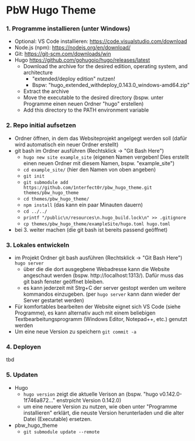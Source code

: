 # PbW Hugo Theme


### 1. Programme installieren (unter Windows)
- Optional: VS Code installieren: https://code.visualstudio.com/download
- Node.js (npm): https://nodejs.org/en/download/  
- Git: https://git-scm.com/downloads/win
- Hugo https://github.com/gohugoio/hugo/releases/latest
  - Download the archive for the desired edition, operating system, and architecture
    - "extended/deploy edition" nutzen!
    - Bspw: "hugo_extended_withdeploy_0.143.0_windows-amd64.zip"
  - Extract the archive
  - Move the executable to the desired directory (bspw. unter Programme einen neuen Ordner "hugo" erstellen)
  - Add this directory to the PATH environment variable


### 2. Repo initial aufsetzen
- Ordner öffnen, in dem das Websiteprojekt angelgegt werden soll (dafür wird automatisch ein neuer Ordner erstellt) 
- git bash im Ordner ausführen  (Rechtsklick -> "Git Bash Here")
  - ```hugo new site example_site``` (eigenen Namen vergeben! Dies erstellt einen neuen Ordner mit diesem Namen, bspw. "example_site")
  - ```cd example_site/``` (hier den Namen von oben angeben)
  - ```git init```
  - ```git submodule add https://github.com/1nterfect0r/pbw_hugo_theme.git themes/pbw_hugo_theme```
  - ```cd themes/pbw_hugo_theme/```
  - ```npm install``` (das kann ein paar Minauten dauern)
  - ```cd ../../```
  - ```printf "/public\n/resources\n.hugo_build.lock\n" >> .gitignore```
  - ```cp themes/pbw_hugo_theme/exampleSite/hugo.toml hugo.toml```
- bei 3. weiter machen (die git bash ist bereits passend geöffnet)


### 3. Lokales entwickeln
- im Projekt Ordner git bash ausführen (Rechtsklick -> "Git Bash Here")   
```hugo server```
  - über die die dort ausgegbene Webadresse kann die Website angeschaut werden (bspw. http://localhost:1313/). Dafür muss das git bash fenster geöffnet bleiben.
  - es kann jederzeit mit Strg+C der server gestopt werden um weitere kommandos einzugeben. (per ```hugo server``` kann dann wieder der Server gestartet werden)
- Für komfortables bearbeiten der Website eignet sich VS Code (siehe Programme), es kann alternativ auch mit einem beliebigen Textbearbeitungsprogramm (Windows Editor, Notepad++, etc.) genutzt werden
- Um eine neue Version zu speichern ```git commit -a```

### 4. Deployen
tbd

### 5. Updaten
- Hugo
  - ```hugo version``` zeigt die aktuelle Verison an (bspw. "hugo v0.142.0-1f746a872..." enstrpicht Version 0.142.0)
  - um eine neuere Version zu nutzen, wie oben unter "Programme installieren" erklärt, die neuste Version herunterladen und die alter Datei (Executable) ersetzen.
- pbw_hugo_theme
  - ```git submodule update --remote```

